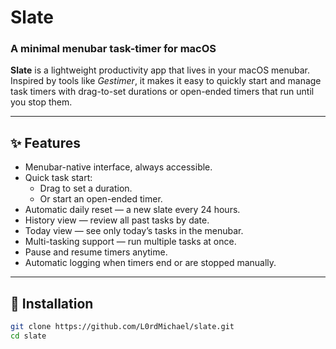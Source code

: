 
# Slate

### A minimal menubar task-timer for macOS

**Slate** is a lightweight productivity app that lives in your macOS menubar. Inspired by tools like *Gestimer*, it makes it easy to quickly start and manage task timers with drag-to-set durations or open-ended timers that run until you stop them.

---

## ✨ Features
- Menubar-native interface, always accessible.
- Quick task start:
  - Drag to set a duration.
  - Or start an open-ended timer.
- Automatic daily reset — a new slate every 24 hours.
- History view — review all past tasks by date.
- Today view — see only today’s tasks in the menubar.
- Multi-tasking support — run multiple tasks at once.
- Pause and resume timers anytime.
- Automatic logging when timers end or are stopped manually.

---

## 🚀 Installation
```bash
git clone https://github.com/L0rdMichael/slate.git
cd slate
